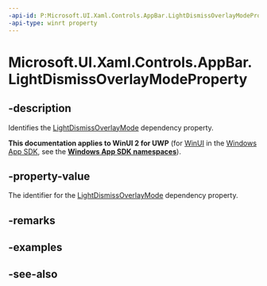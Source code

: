 ```yaml
---
-api-id: P:Microsoft.UI.Xaml.Controls.AppBar.LightDismissOverlayModeProperty
-api-type: winrt property
---
```


<!-- Property syntax
public Windows.UI.Xaml.DependencyProperty LightDismissOverlayModeProperty { get; }
-->

# Microsoft.UI.Xaml.Controls.AppBar.LightDismissOverlayModeProperty

## -description
Identifies the [LightDismissOverlayMode](appbar_lightdismissoverlaymode.md) dependency property.

**This documentation applies to WinUI 2 for UWP** (for [WinUI](/windows/apps/winui/winui3/) in the [Windows App SDK](/windows/apps/windows-app-sdk/), see the **[Windows App SDK namespaces](/windows/windows-app-sdk/api/winrt/)**).

## -property-value
The identifier for the [LightDismissOverlayMode](appbar_lightdismissoverlaymode.md) dependency property.

## -remarks

## -examples

## -see-also

